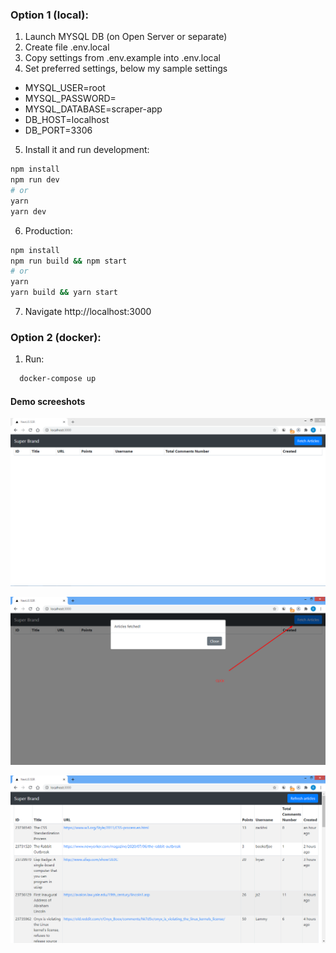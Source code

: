 ### Option 1 (local):

1. Launch MYSQL DB (on Open Server or separate)
2. Create file .env.local
3. Copy settings from .env.example into .env.local
4. Set preferred settings, below my sample settings

- MYSQL_USER=root
- MYSQL_PASSWORD=
- MYSQL_DATABASE=scraper-app
- DB_HOST=localhost
- DB_PORT=3306

5. Install it and run development:

```bash
npm install
npm run dev
# or
yarn
yarn dev
```

6. Production:

```bash
npm install
npm run build && npm start
# or
yarn
yarn build && yarn start
```

7. Navigate http://localhost:3000

### Option 2 (docker):

1. Run:

```bash
  docker-compose up
```

#### Demo screeshots

![no articles](https://github.com/dmitrychurkin/scraper-app/blob/master/screenshots/Screenshot_6.png?raw=true)

![clisk to fetch articles](https://github.com/dmitrychurkin/scraper-app/blob/master/screenshots/Screenshot_1.png?raw=true)

![after page refresh](https://github.com/dmitrychurkin/scraper-app/blob/master/screenshots/Screenshot_2.png?raw=true)
